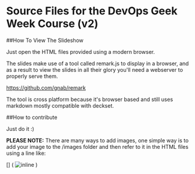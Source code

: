 # Source Files for the DevOps Geek Week Course (v2)

##How To View The Slideshow

Just open the HTML files provided using a modern browser.

The slides make use of a tool called remark.js to display in a browser, and as a result to view the slides in all their glory you'll need a webserver to properly serve them.  

<https://github.com/gnab/remark>

The tool is cross platform because it's browser based and still uses markdown mostly compatible with deckset.



##How to contribute

Just do it :)

**PLEASE NOTE:** There are many ways to add images, one simple way is to add your image to the /images folder and then refer to it in the HTML files using a line like:

[] ( ![inline](../images/StoryPoints.jpg) )


